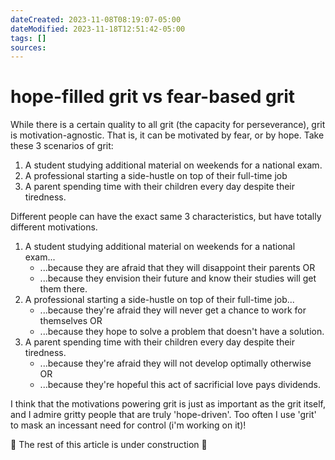 ```yaml
---
dateCreated: 2023-11-08T08:19:07-05:00
dateModified: 2023-11-18T12:51:42-05:00
tags: []
sources: 
---
```


# hope-filled grit vs fear-based grit
While there is a certain quality to all grit (the capacity for perseverance), grit is motivation-agnostic. That is, it can be motivated by fear, or by hope. Take these 3 scenarios of grit:

1. A student studying additional material on weekends for a national exam.
2. A professional starting a side-hustle on top of their full-time job
3. A parent spending time with their children every day despite their tiredness.

Different people can have the exact same 3 characteristics, but have totally different motivations.

1. A student studying additional material on weekends for a national exam...
	- ...because they are afraid that they will disappoint their parents OR
	- ...because they envision their future and know their studies will get them there.
2. A professional starting a side-hustle on top of their full-time job...
	- ...because they're afraid they will never get a chance to work for themselves OR
	- ...because they hope to solve a problem that doesn't have a solution.
3. A parent spending time with their children every day despite their tiredness.
	- ...because they're afraid they will not develop optimally otherwise OR
	- ...because they're hopeful this act of sacrificial love pays dividends.

I think that the motivations powering grit is just as important as the grit itself, and I admire gritty people that are truly 'hope-driven'. Too often I use 'grit' to mask an incessant need for control (i'm working on it)!

🚧 The rest of this article is under construction 🚧